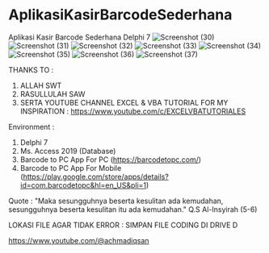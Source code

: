 # AplikasiKasirBarcodeSederhana
Aplikasi Kasir Barcode Sederhana Delphi 7
![Screenshot (30)](https://github.com/achmadiqsan/AplikasiKasirBarcodeSederhana/assets/57186921/2c60fd01-4ce3-445f-a58b-d7904a0e4c74)
![Screenshot (31)](https://github.com/achmadiqsan/AplikasiKasirBarcodeSederhana/assets/57186921/b08da717-df46-4fcd-81d1-3b7e65d659fa)
![Screenshot (32)](https://github.com/achmadiqsan/AplikasiKasirBarcodeSederhana/assets/57186921/c7edc510-8497-40d1-b92b-e774fae4725d)
![Screenshot (33)](https://github.com/achmadiqsan/AplikasiKasirBarcodeSederhana/assets/57186921/6cf3eaa2-cd7d-4dc3-b4c2-fe9eb0b20425)
![Screenshot (34)](https://github.com/achmadiqsan/AplikasiKasirBarcodeSederhana/assets/57186921/612cf31d-decc-4cff-bc36-8668c40e488d)
![Screenshot (35)](https://github.com/achmadiqsan/AplikasiKasirBarcodeSederhana/assets/57186921/975e4889-0ded-4b9b-9be2-990537b9ec97)
![Screenshot (36)](https://github.com/achmadiqsan/AplikasiKasirBarcodeSederhana/assets/57186921/f2ace5df-36d1-406d-b642-1ca2455506a8)
![Screenshot (37)](https://github.com/achmadiqsan/AplikasiKasirBarcodeSederhana/assets/57186921/8be46268-8f91-45f9-ae7f-5d8afd2bbaf0)

THANKS TO :

1. ALLAH SWT
2. RASULLULAH SAW
3. SERTA YOUTUBE CHANNEL EXCEL & VBA TUTORIAL FOR MY INSPIRATION : https://www.youtube.com/c/EXCELVBATUTORIALES

Environment :

1. Delphi 7
2. Ms. Access 2019 (Database)
3. Barcode to PC App For PC (https://barcodetopc.com/)
4. Barcode to PC App For Mobile (https://play.google.com/store/apps/details?id=com.barcodetopc&hl=en_US&pli=1)

Quote : "Maka sesungguhnya beserta kesulitan ada kemudahan, sesungguhnya beserta kesulitan itu ada kemudahan." Q.S Al-Insyirah (5-6)

LOKASI FILE AGAR TIDAK ERROR : SIMPAN FILE CODING DI DRIVE D




https://www.youtube.com/@achmadiqsan

